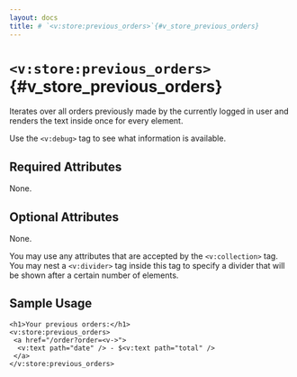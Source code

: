 ```yaml
---
layout: docs
title: # `<v:store:previous_orders>`{#v_store_previous_orders}
---
```


# `<v:store:previous_orders>`{#v_store_previous_orders}

Iterates over all orders previously made by the currently logged in user
and renders the text inside once for every element.

Use the `<v:debug>` tag to see what information is available.

## Required Attributes

None.

## Optional Attributes

None.

You may use any attributes that are accepted by the `<v:collection>`
tag. You may nest a `<v:divider>` tag inside this tag to specify a
divider that will be shown after a certain number of elements.

## Sample Usage

    <h1>Your previous orders:</h1>
    <v:store:previous_orders>
     <a href="/order?order=<v->">
      <v:text path="date" /> - $<v:text path="total" />
     </a>
    </v:store:previous_orders>
